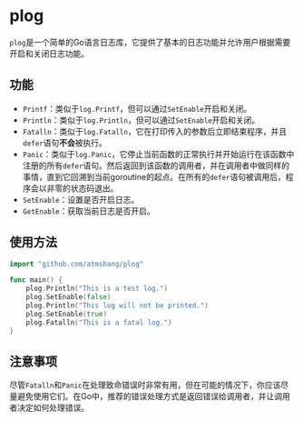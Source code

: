 # plog

`plog`是一个简单的Go语言日志库，它提供了基本的日志功能并允许用户根据需要开启和关闭日志功能。

## 功能

- `Printf`：类似于`log.Printf`，但可以通过`SetEnable`开启和关闭。
- `Println`：类似于`log.Println`，但可以通过`SetEnable`开启和关闭。
- `Fatalln`：类似于`log.Fatalln`，它在打印传入的参数后立即结束程序，并且`defer`语句**不会**被执行。
- `Panic`：类似于`log.Panic`，它停止当前函数的正常执行并开始运行在该函数中注册的所有`defer`语句。然后返回到该函数的调用者，并在调用者中做同样的事情，直到它回溯到当前goroutine的起点。在所有的`defer`语句被调用后，程序会以非零的状态码退出。
- `SetEnable`：设置是否开启日志。
- `GetEnable`：获取当前日志是否开启。

## 使用方法

```go
import "github.com/atmshang/plog"

func main() {
    plog.Println("This is a test log.")
    plog.SetEnable(false)
    plog.Println("This log will not be printed.")
    plog.SetEnable(true)
    plog.Fatalln("This is a fatal log.")
}
```

## 注意事项
尽管`Fatalln`和`Panic`在处理致命错误时非常有用，但在可能的情况下，你应该尽量避免使用它们。在Go中，推荐的错误处理方式是返回错误给调用者，并让调用者决定如何处理错误。